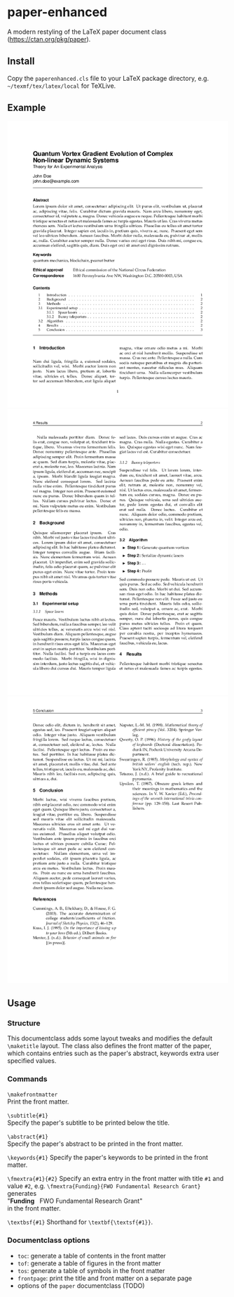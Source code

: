 # paper-enhanced

A modern restyling of the LaTeX paper document class (https://ctan.org/pkg/paper).

## Install

Copy the `paperenhanced.cls` file to your LaTeX package directory, e.g. `~/texmf/tex/latex/local` for TeXLive. 

## Example
![example paper page 1](example-0.png)
![example paper page 2](example-1.png)
![example paper page 3](example-2.png)


## Usage

### Structure

This documentclass adds some layout tweaks and modifies the default `\maketitle` layout.
The class also defines the front matter of the paper, which contains entries such as the paper's abstract, keywords
extra user specified values.

### Commands

`\makefrontmatter`  
Print the front matter.

`\subtitle{#1}`  
Specify the paper's subtitle to be printed below the title.

`\abstract{#1}`  
Specify the paper's abstract to be printed in the front matter.

`\keywords{#1}`
Specify the paper's keywords to be printed in the front matter.

`\fmextra{#1}{#2}`
Specify an extra entry in the front matter with title `#1` and value `#2`, e.g.
`\fmextra{Funding}{FWO Fundamental Research Grant}` generates  
"**Funding**&nbsp;&nbsp;&nbsp;FWO Fundamental Research Grant"  
in the front matter.

`\textbsf{#1}`
Shorthand for `\textbf{\textsf{#1}}`.

### Documentclass options

* `toc`: generate a table of contents in the front matter
* `tof`: generate a table of figures in the front matter
* `tos`: generate a table of symbols in the front matter
* `frontpage`: print the title and front matter on a separate page
* options of the `paper` documentclass (TODO)
